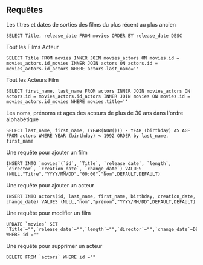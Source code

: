 ## Requêtes

Les titres et dates de sorties des films du plus récent au plus ancien

```
SELECT Title, release_date FROM movies ORDER BY release_date DESC
```

Tout les Films Acteur
```
SELECT Title FROM movies INNER JOIN movies_actors ON movies.id = movies_actors.id_movies INNER JOIN actors ON actors.id = movies_actors.id_actors WHERE actors.last_name=''
```

Tout les Acteurs Film
```
SELECT first_name, last_name FROM actors INNER JOIN movies_actors ON actors.id = movies_actors.id_actors INNER JOIN movies ON movies.id = movies_actors.id_movies WHERE movies.title=''
```

Les noms, prénoms et ages des acteurs de plus de 30 ans dans l'ordre alphabétique
```
SELECT last_name, first_name, (YEAR(NOW())) - YEAR (birthday) AS AGE FROM actors WHERE YEAR (birthday) < 1992 ORDER by last_name, first_name
```

Une requête pour ajouter un film
```
INSERT INTO `movies`(`id`, `Title`, `release_date`, `length`, `director`, `creation_date`, `change_date`) VALUES (NULL,"Titre","YYYY/MM/DD","00:00","Nom",DEFAULT,DEFAULT)
```

Une requête pour ajouter un acteur
```
INSERT INTO actors(id, last_name, first_name, birthday, creation_date, change_date) VALUES (NULL,"nom","prénom","YYYY/MM/DD",DEFAULT,DEFAULT)
```

Une requête pour modifier un film
```
UPDATE `movies` SET `Title`="",`release_date`="",`length`="",`director`="",`change_date`=DEFAULT WHERE id =""
```

Une requête pour supprimer un acteur
```
DELETE FROM `actors` WHERE id =""
```